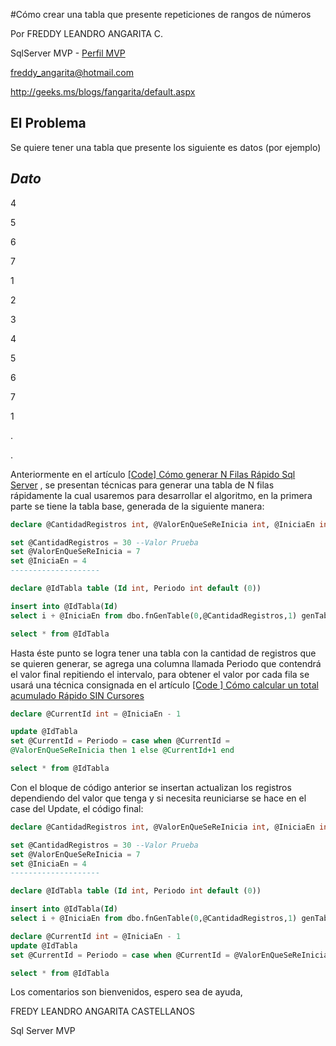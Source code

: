 <properties
pageTitle="Cómo crear una tabla que presente repeticiones de rangos de números"
description="Cómo crear una tabla que presente repeticiones de rangos de números"
services="servers"
documentationCenter=""
authors="andygonusa"
manager=""
editor="andygonusa"/>

<tags
ms.service="servers"
ms.workload="SQL"
ms.tgt_pltfrm="na"
ms.devlang="na"
ms.topic="how-to-article"
ms.date="05/12/2016"
ms.author="andygonusa"/>



#Cómo crear una tabla que presente repeticiones de rangos de números


Por FREDDY LEANDRO ANGARITA C.

SqlServer MVP - [Perfil
MVP](https://mvp.support.microsoft.com/es-es/mvp/Freddy%20Leandro%20Angarita%20Castellanos-4028407)

<freddy_angarita@hotmail.com>

<http://geeks.ms/blogs/fangarita/default.aspx>



El Problema
-----------

Se quiere tener una tabla que presente los siguiente es datos (por
ejemplo)

  *Dato*
  ------------
  4
  
  5
  
  6
  
  7
  
  1
  
  2
  
  3
  
  4
  
  5
  
  6
  
  7
  
  1
  
  .
  
  .

Anteriormente en el artículo [
\[Code\] Cómo generar N Filas Rápido Sql
Server](http://geeks.ms/blogs/fangarita/archive/2010/12/22/code-c-243-mo-generar-n-filas-r-225-pido-sql-server.aspx) ,
se presentan técnicas para generar una tabla de N filas rápidamente la
cual usaremos para desarrollar el algoritmo, en la primera parte se
tiene la tabla base, generada de la siguiente manera:
```SQL
declare @CantidadRegistros int, @ValorEnQueSeReInicia int, @IniciaEn int

set @CantidadRegistros = 30 --Valor Prueba
set @ValorEnQueSeReInicia = 7
set @IniciaEn = 4
--------------------

declare @IdTabla table (Id int, Periodo int default (0))

insert into @IdTabla(Id)
select i + @IniciaEn from dbo.fnGenTable(0,@CantidadRegistros,1) genTable

select * from @IdTabla
```
Hasta éste punto se logra tener una tabla con la cantidad de registros
que se quieren generar, se agrega una columna llamada Periodo que
contendrá el valor final repitiendo el intervalo, para obtener el valor
por cada fila se usará una técnica consignada en el artículo [
[Code
]
Cómo calcular un total acumulado Rápido SIN
Cursores](http://geeks.ms/blogs/fangarita/archive/2010/10/28/code-c-243-mo-calcular-un-total-acumulado-r-225-pido-sin-cursores.aspx)
```SQL
declare @CurrentId int = @IniciaEn - 1

update @IdTabla
set @CurrentId = Periodo = case when @CurrentId =
@ValorEnQueSeReInicia then 1 else @CurrentId+1 end

select * from @IdTabla
```
Con el bloque de código anterior se insertan actualizan los registros
dependiendo del valor que tenga y si necesita reuniciarse se hace en el
case del Update, el código final:
``` SQL
declare @CantidadRegistros int, @ValorEnQueSeReInicia int, @IniciaEn int

set @CantidadRegistros = 30 --Valor Prueba
set @ValorEnQueSeReInicia = 7
set @IniciaEn = 4
--------------------

declare @IdTabla table (Id int, Periodo int default (0))

insert into @IdTabla(Id)
select i + @IniciaEn from dbo.fnGenTable(0,@CantidadRegistros,1) genTable

declare @CurrentId int = @IniciaEn - 1
update @IdTabla
set @CurrentId = Periodo = case when @CurrentId = @ValorEnQueSeReInicia then 1 else @CurrentId+1 end

select * from @IdTabla
```
Los comentarios son bienvenidos, espero sea de ayuda,

FREDY LEANDRO ANGARITA CASTELLANOS

Sql Server MVP
